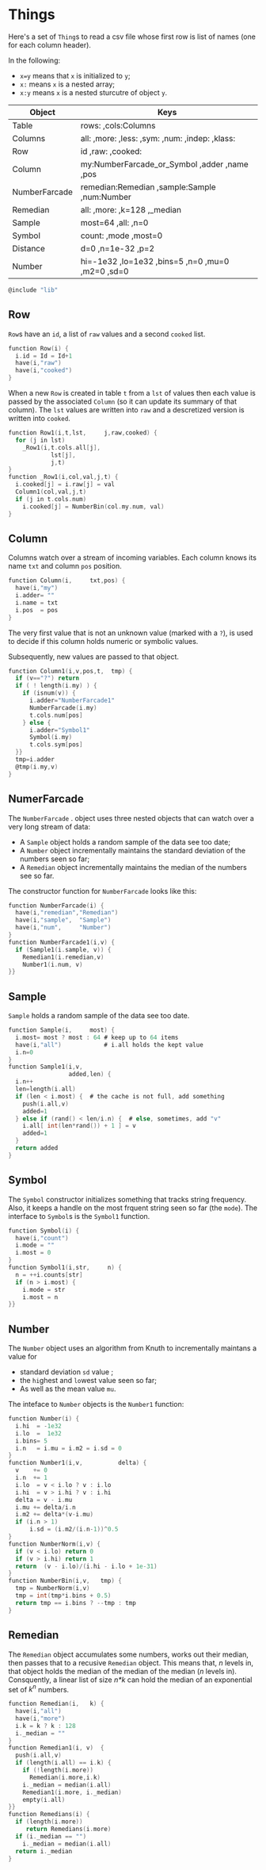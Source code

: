 
# Things 

Here's a set of `Thing`s to read a csv file
whose first row is  list of names (one for each
column header).

In the following:

- `x=y` means that `x` is initialized to `y`;
-  `x:` means `x` is a nested array;
- `x:y` means `x` is a nested sturcutre of object `y`.


Object       |  Keys
-------------|----------------------------------
Table        |  rows:  ,cols:Columns
Columns      |  all:   ,more:  ,less: ,sym: ,num: ,indep: ,klass:
Row          |  id        ,raw:    ,cooked:
Column       |  my:NumberFarcade_or_Symbol        ,adder     ,name ,pos
NumberFarcade|  remedian:Remedian    ,sample:Sample ,num:Number
Remedian     |  all:    ,more:  ,k=128   ,_median
Sample       |  most=64  ,all:   ,n=0
Symbol       |  count:  ,mode     ,most=0
Distance     |  d=0       ,n=1e-32  ,p=2
Number       |  hi=-1e32  ,lo=1e32  ,bins=5 ,n=0 ,mu=0 ,m2=0 ,sd=0


```c 
@include "lib"
```


## Row

`Row`s have an `id`, a list of `raw` values and a second `cooked` list.

```c 
function Row(i) {
  i.id = Id = Id+1
  have(i,"raw")
  have(i,"cooked")
}
```


When a new `Row` is created in table `t` from a `lst` of values
then each value is passed by the associated `Column` (so it can update
its summary of that column). The `lst` values are written into `raw`
and a descretized version is written into `cooked`.


```c 
function Row1(i,t,lst,     j,raw,cooked) {
  for (j in lst) 
    _Row1(i,t.cols.all[j],
            lst[j],
            j,t)
}
function _Row1(i,col,val,j,t) {
  i.cooked[j] = i.raw[j] = val
  Column1(col,val,j,t)
  if (j in t.cols.num) 
    i.cooked[j] = NumberBin(col.my.num, val)
}
```


## Column

Columns watch over a stream of incoming variables.
Each column knows its name `txt` and column `pos` position.


```c 
function Column(i,     txt,pos) {
  have(i,"my")
  i.adder= ""
  i.name = txt
  i.pos  = pos
}
```


The very first value that is not an unknown value (marked with a `?`),
is used to decide if this column holds numeric or symbolic values.

Subsequently, new values are passed to that object.


```c 
function Column1(i,v,pos,t,  tmp) {
  if (v=="?") return
  if ( ! length(i.my) ) {
    if (isnum(v)) {
      i.adder="NumberFarcade1"
      NumberFarcade(i.my)
      t.cols.num[pos]
    } else {
      i.adder="Symbol1"
      Symbol(i.my)
      t.cols.sym[pos]
  }}
  tmp=i.adder
  @tmp(i.my,v)
}
```


## NumerFarcade

The `NumberFarcade` .
object uses three nested objects that  can watch over a very long stream of data:

- A `Sample` object holds a random sample of the data see too date;
- A `Number` object incrementally maintains the standard deviation of the numbers seen so far;
- A `Remedian` object incrementally maintains the median of the numbers see so far.

The constructor function for `NumberFarcade` looks like this:


```c 
function NumberFarcade(i) {
  have(i,"remedian","Remedian")
  have(i,"sample",  "Sample")
  have(i,"num",     "Number")
}
function NumberFarcade1(i,v) {
  if (Sample1(i.sample, v)) {
    Remedian1(i.remedian,v)
    Number1(i.num, v)
}}
```


## Sample

`Sample`  holds a random sample of the data see too date.


```c 
function Sample(i,     most) {
  i.most= most ? most : 64 # keep up to 64 items
  have(i,"all")            # i.all holds the kept value
  i.n=0
}
function Sample1(i,v,    
                 added,len) {
  i.n++
  len=length(i.all)
  if (len < i.most) {  # the cache is not full, add something
    push(i.all,v)
    added=1
  } else if (rand() < len/i.n) {  # else, sometimes, add "v"
    i.all[ int(len*rand()) + 1 ] = v
    added=1
  }
  return added
}
```


## Symbol

The `Symbol` constructor initializes
something that tracks string frequency. Also, it keeps a handle
on the most frquent string seen so far (the `mode`).
The interface to `Symbol`s is the `Symbol1` function.


```c 
function Symbol(i) {
  have(i,"count")
  i.mode = ""
  i.most = 0
}
function Symbol1(i,str,     n) {
  n = ++i.counts[str]
  if (n > i.most) {
    i.mode = str
    i.most = n
}}
```


## Number

The `Number` object uses an algorithm from Knuth to incrementally
maintans a value for

- standard deviation `sd` value ;
- the `hi`ghest and `lo`west value seen so far;
- As well as the mean value `mu`.

The inteface to `Number` objects is the `Number1` function:


```c 
function Number(i) {
  i.hi  = -1e32
  i.lo  =  1e32
  i.bins= 5
  i.n   = i.mu = i.m2 = i.sd = 0
}
function Number1(i,v,          delta) {
  v    += 0
  i.n  += 1
  i.lo  = v < i.lo ? v : i.lo 
  i.hi  = v > i.hi ? v : i.hi 
  delta = v - i.mu
  i.mu += delta/i.n
  i.m2 += delta*(v-i.mu)
  if (i.n > 1)
	  i.sd = (i.m2/(i.n-1))^0.5
}
function NumberNorm(i,v) {
  if (v < i.lo) return 0
  if (v > i.hi) return 1
  return  (v - i.lo)/(i.hi - i.lo + 1e-31)
}
function NumberBin(i,v,   tmp) {
  tmp = NumberNorm(i,v)
  tmp = int(tmp*i.bins + 0.5) 
  return tmp == i.bins ? --tmp : tmp
}
```


## Remedian

The `Remedian` object accumulates some numbers, works out their median,
then passes that to a recusive `Remedian` object.  This means that,
_n_ levels in, that object holds the median of the median of the median (_n_
levels in). Consquently, a linear list of size _n*k_ can hold the median of
an exponential set of _k<sup>n</sup>_ numbers.


```c 
function Remedian(i,   k) {
  have(i,"all")
  have(i,"more")
  i.k = k ? k : 128
  i._median = ""
}
function Remedian1(i, v)  {
  push(i.all,v)
  if (length(i.all) == i.k) {
    if (!length(i.more)) 
      Remedian(i.more,i.k)
    i._median = median(i.all)
    Remedian1(i.more, i._median)
    empty(i.all)
}}
function Remedians(i) {
  if (length(i.more))  
     return Remedians(i.more)
  if (i._median == "") 
    i._median = median(i.all)
  return i._median
}
```

